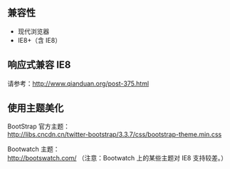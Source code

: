 ## 兼容性
- 现代浏览器
- IE8+（含 IE8）

## 响应式兼容 IE8
请参考：http://www.qianduan.org/post-375.html

## 使用主题美化
BootStrap 官方主题：  
http://libs.cncdn.cn/twitter-bootstrap/3.3.7/css/bootstrap-theme.min.css

Bootwatch 主题：  
http://bootswatch.com/ （注意：Bootwatch 上的某些主题对 IE8 支持较差。）

